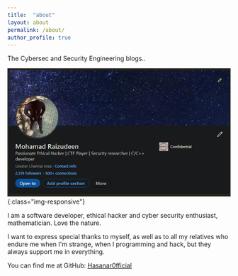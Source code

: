 ```yaml
---
title:  "about"
layout: about
permalink: /about/
author_profile: true
---
```


The Cybersec and Security Engineering blogs..

![home](/assets/images/link.png){:class="img-responsive"}

I am a software developer, ethical hacker and cyber security enthusiast, mathematician. Love the nature.

I want to express special thanks to myself, as well as to all my relatives who endure me when I'm strange, when I programming and hack, but they always support me in everything.

You can find me at GitHub:
[Hasanar0fficial](https://github.com/Hasanar0fficial)